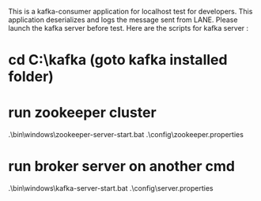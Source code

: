 This is a kafka-consumer application for localhost test for developers. This application deserializes and logs the message sent from LANE. 
Please launch the kafka server before test. Here are the scripts for kafka server : 
# cd C:\kafka (goto kafka installed folder)
# run zookeeper cluster
.\bin\windows\zookeeper-server-start.bat .\config\zookeeper.properties
# run broker server on another cmd
.\bin\windows\kafka-server-start.bat .\config\server.properties

